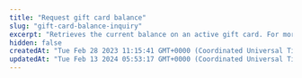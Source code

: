 ```yaml
---
title: "Request gift card balance"
slug: "gift-card-balance-inquiry"
excerpt: "Retrieves the current balance on an active gift card. For more information, see [use the gift card API](https://docs.clover.com/docs/gift-card-api)."
hidden: false
createdAt: "Tue Feb 28 2023 11:15:41 GMT+0000 (Coordinated Universal Time)"
updatedAt: "Tue Feb 13 2024 05:53:17 GMT+0000 (Coordinated Universal Time)"
---
```


